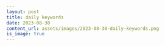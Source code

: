 ```yaml
---
layout: post
title: daily keywords
date: 2023-08-30
content_url: assets/images/2023-08-30-daily-keywords.png
is_image: true
---
```


